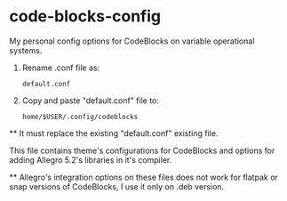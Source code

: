 # code-blocks-config
My personal config options for CodeBlocks on variable operational systems.

1) Rename .conf file as:

       default.conf
        
2) Copy and paste "default.conf" file to:

       home/$USER/.config/codeblocks
       
** It must replace the existing "default.conf" existing file.

This file contains theme's configurations for CodeBlocks and options for adding Allegro 5.2's libraries in it's compiler.

** Allegro's integration options on these files does not work for flatpak or snap versions of CodeBlocks, I use it only on .deb version.
